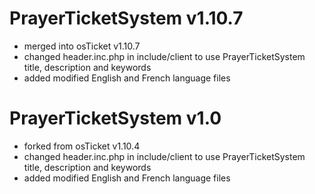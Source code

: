 PrayerTicketSystem v1.10.7
==========================
* merged into osTicket v1.10.7
* changed header.inc.php in include/client to use PrayerTicketSystem title, description and keywords
* added modified English and French language files

PrayerTicketSystem v1.0
=======================
* forked from osTicket v1.10.4
* changed header.inc.php in include/client to use PrayerTicketSystem title, description and keywords
* added modified English and French language files

